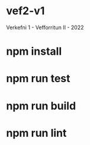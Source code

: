 # vef2-v1

Verkefni 1 - Vefforritun II - 2022

# npm install 
# npm run test
# npm run build 
# npm run lint